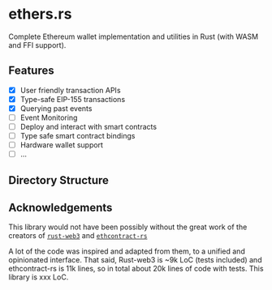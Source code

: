 # ethers.rs

Complete Ethereum wallet implementation and utilities in Rust (with WASM and FFI support).

## Features

- [x] User friendly transaction APIs
- [x] Type-safe EIP-155 transactions
- [x] Querying past events
- [ ] Event Monitoring
- [ ] Deploy and interact with smart contracts
- [ ] Type safe smart contract bindings
- [ ] Hardware wallet support
- [ ] ...

## Directory Structure

## Acknowledgements

This library would not have been possibly without the great work of the creators of [`rust-web3`]() and [`ethcontract-rs`]()

A lot of the code was inspired and adapted from them, to a unified and opinionated interface. 
That said, Rust-web3 is ~9k LoC (tests included) and ethcontract-rs is 11k lines, 
so in total about 20k lines of code with tests. This library is xxx LoC.
